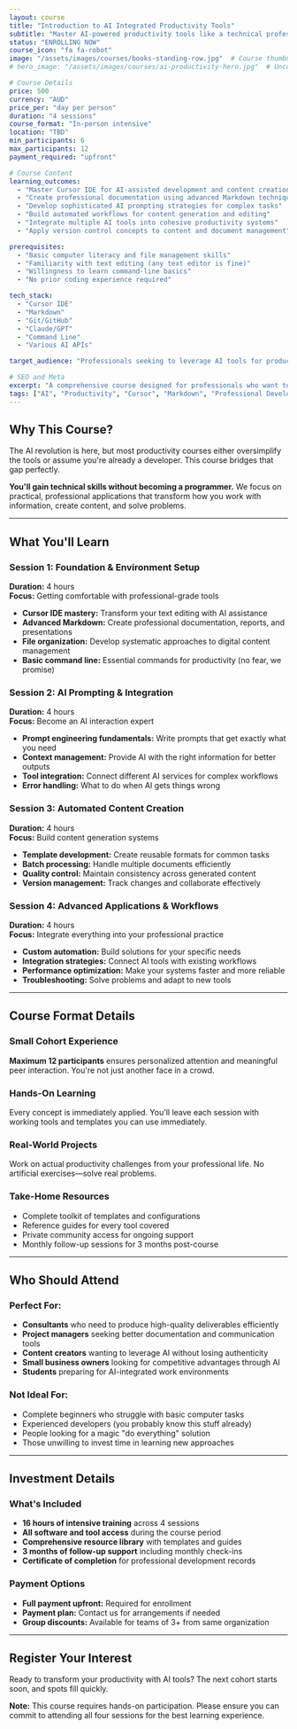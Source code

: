 ```yaml
---
layout: course
title: "Introduction to AI Integrated Productivity Tools"
subtitle: "Master AI-powered productivity tools like a technical professional"
status: "ENROLLING NOW"
course_icon: "fa fa-robot"
image: "/assets/images/courses/books-standing-row.jpg"  # Course thumbnail image
# hero_image: "/assets/images/courses/ai-productivity-hero.jpg"  # Uncomment when you have a hero image

# Course Details
price: 500
currency: "AUD"
price_per: "day per person"
duration: "4 sessions"
course_format: "In-person intensive"
location: "TBD"
min_participants: 6
max_participants: 12
payment_required: "upfront"

# Course Content
learning_outcomes:
  - "Master Cursor IDE for AI-assisted development and content creation"
  - "Create professional documentation using advanced Markdown techniques"
  - "Develop sophisticated AI prompting strategies for complex tasks"
  - "Build automated workflows for content generation and editing"
  - "Integrate multiple AI tools into cohesive productivity systems"
  - "Apply version control concepts to content and document management"

prerequisites:
  - "Basic computer literacy and file management skills"
  - "Familiarity with text editing (any text editor is fine)"
  - "Willingness to learn command-line basics"
  - "No prior coding experience required"

tech_stack:
  - "Cursor IDE"
  - "Markdown"
  - "Git/GitHub"
  - "Claude/GPT"
  - "Command Line"
  - "Various AI APIs"

target_audience: "Professionals seeking to leverage AI tools for productivity without extensive technical background"

# SEO and Meta
excerpt: "A comprehensive course designed for professionals who want to master AI-powered productivity tools without extensive technical background."
tags: ["AI", "Productivity", "Cursor", "Markdown", "Professional Development"]
---
```


## Why This Course?

The AI revolution is here, but most productivity courses either oversimplify the tools or assume you're already a developer. This course bridges that gap perfectly.

**You'll gain technical skills without becoming a programmer.** We focus on practical, professional applications that transform how you work with information, create content, and solve problems.

---

## What You'll Learn

### Session 1: Foundation & Environment Setup
**Duration:** 4 hours  
**Focus:** Getting comfortable with professional-grade tools

- **Cursor IDE mastery:** Transform your text editing with AI assistance
- **Advanced Markdown:** Create professional documentation, reports, and presentations
- **File organization:** Develop systematic approaches to digital content management
- **Basic command line:** Essential commands for productivity (no fear, we promise)

### Session 2: AI Prompting & Integration
**Duration:** 4 hours  
**Focus:** Become an AI interaction expert

- **Prompt engineering fundamentals:** Write prompts that get exactly what you need
- **Context management:** Provide AI with the right information for better outputs
- **Tool integration:** Connect different AI services for complex workflows
- **Error handling:** What to do when AI gets things wrong

### Session 3: Automated Content Creation
**Duration:** 4 hours  
**Focus:** Build content generation systems

- **Template development:** Create reusable formats for common tasks
- **Batch processing:** Handle multiple documents efficiently
- **Quality control:** Maintain consistency across generated content
- **Version management:** Track changes and collaborate effectively

### Session 4: Advanced Applications & Workflows
**Duration:** 4 hours  
**Focus:** Integrate everything into your professional practice

- **Custom automation:** Build solutions for your specific needs
- **Integration strategies:** Connect AI tools with existing workflows
- **Performance optimization:** Make your systems faster and more reliable
- **Troubleshooting:** Solve problems and adapt to new tools

---

## Course Format Details

### Small Cohort Experience
**Maximum 12 participants** ensures personalized attention and meaningful peer interaction. You're not just another face in a crowd.

### Hands-On Learning
Every concept is immediately applied. You'll leave each session with working tools and templates you can use immediately.

### Real-World Projects
Work on actual productivity challenges from your professional life. No artificial exercises—solve real problems.

### Take-Home Resources
- Complete toolkit of templates and configurations
- Reference guides for every tool covered
- Private community access for ongoing support
- Monthly follow-up sessions for 3 months post-course

---

## Who Should Attend

### Perfect For:
- **Consultants** who need to produce high-quality deliverables efficiently
- **Project managers** seeking better documentation and communication tools
- **Content creators** wanting to leverage AI without losing authenticity
- **Small business owners** looking for competitive advantages through AI
- **Students** preparing for AI-integrated work environments

### Not Ideal For:
- Complete beginners who struggle with basic computer tasks
- Experienced developers (you probably know this stuff already)
- People looking for a magic "do everything" solution
- Those unwilling to invest time in learning new approaches

---

## Investment Details

### What's Included
- **16 hours of intensive training** across 4 sessions
- **All software and tool access** during the course period
- **Comprehensive resource library** with templates and guides
- **3 months of follow-up support** including monthly check-ins
- **Certificate of completion** for professional development records

### Payment Options
- **Full payment upfront:** Required for enrollment
- **Payment plan:** Contact us for arrangements if needed
- **Group discounts:** Available for teams of 3+ from same organization

---

## Register Your Interest

Ready to transform your productivity with AI tools? The next cohort starts soon, and spots fill quickly.

**Note:** This course requires hands-on participation. Please ensure you can commit to attending all four sessions for the best learning experience. 